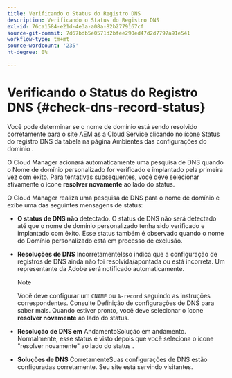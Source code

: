 ```yaml
---
title: Verificando o Status do Registro DNS
description: Verificando o Status do Registro DNS
exl-id: 76ca1584-e21d-4e3a-a08a-82b2779167cf
source-git-commit: 7d67bdb5e0571d2bfee290ed47d2d7797a91e541
workflow-type: tm+mt
source-wordcount: '235'
ht-degree: 0%

---
```


# Verificando o Status do Registro DNS {#check-dns-record-status}

Você pode determinar se o nome de domínio está sendo resolvido corretamente para o site AEM as a Cloud Service clicando no ícone Status do registro DNS da tabela na página Ambientes das configurações do domínio .

O Cloud Manager acionará automaticamente uma pesquisa de DNS quando o Nome de domínio personalizado for verificado e implantado pela primeira vez com êxito. Para tentativas subsequentes, você deve selecionar ativamente o ícone **resolver novamente** ao lado do status.

O Cloud Manager realiza uma pesquisa de DNS para o nome de domínio e exibe uma das seguintes mensagens de status:

* **O status de DNS não**
detectado. O status de DNS não será detectado até que o nome de domínio personalizado tenha sido verificado e implantado com êxito. Esse status também é observado quando o nome do Domínio personalizado está em processo de exclusão.

* **Resoluções de DNS**
IncorretamenteIsso indica que a configuração de registros de DNS ainda não foi resolvida/apontada ou está incorreta. Um representante da Adobe será notificado automaticamente.

   >[!NOTE]
   >Você deve configurar um `CNAME` ou `A-record` seguindo as instruções correspondentes. Consulte Definição de configurações de DNS para saber mais. Quando estiver pronto, você deve selecionar o ícone **resolver novamente** ao lado do status.

* **Resolução de DNS em**
AndamentoSolução em andamento. Normalmente, esse status é visto depois que você seleciona o ícone &quot;resolver novamente&quot; ao lado do status .

* **Soluções de DNS**
CorretamenteSuas configurações de DNS estão configuradas corretamente. Seu site está servindo visitantes.
